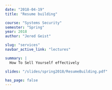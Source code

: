 ```yaml
---
date: "2018-04-19"
title: "Resume building"

course: "Systems Security"
semester: "Spring"
year: 2018
author: "Jered Geist"

slug: "services"
navbar_active_link: "lectures"

summary: |
  How To Sell Yourself effectively

slides: "/slides/spring2018/ResumeBuilding.pdf"

has_page: false
---
```

